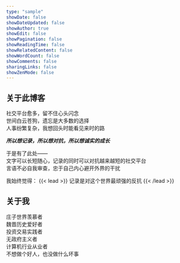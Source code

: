 ```yaml
---
type: "sample"
showDate: false
showDateUpdated: false
showAuthor: true
showEdit: false
showPagination: false
showReadingTime: false
showRelatedContent: false
showWordCount: false
showComments: false
sharingLinks: false
showZenMode: false
---
```


## 关于此博客
社交平台愈多，留不住心头闪念  
世间白云苍狗，遗忘是大多数的选择  
人事纷繁复杂，我想回头时能看见来时的路

***所以想记录，所以想对抗，所以想诚实的成长***  

于是有了此处——  
文字可以长短随心，记录的同时可以对抗越来越短的社交平台  
言语不必自我审查，忠于自己内心避开外界的干扰  


我始终觉得：
{{< lead >}}
记录是对这个世界最顽强的反抗
{{< /lead >}}

## 关于我
庄子世界羡慕者  
魏晋历史爱好者  
投资交易实践者  
无政府主义者  
计算机行业从业者  
不想做个好人，也没做什么坏事